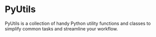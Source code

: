 # PyUtils
PyUtils is a collection of handy Python utility functions and classes to simplify common tasks and streamline your workflow.

